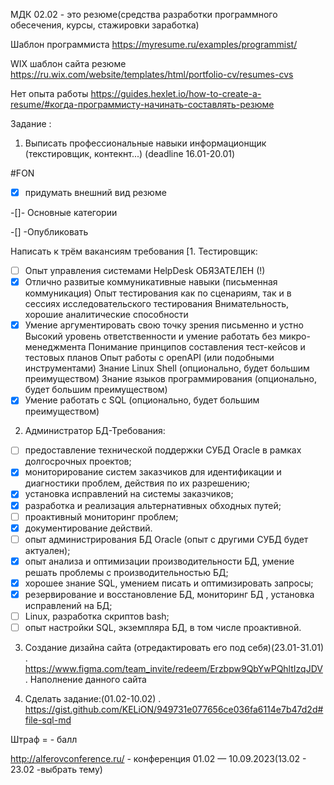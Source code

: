 МДК 02.02 - это резюме(средства разработки программного обесечения, курсы, стажировки заработка)

Шаблон программиста https://myresume.ru/examples/programmist/ 

WIX шаблон сайта резюме https://ru.wix.com/website/templates/html/portfolio-cv/resumes-cvs 

Нет опыта работы https://guides.hexlet.io/how-to-create-a-resume/#когда-программисту-начинать-составлять-резюме 

Задание :

1. Выписать профессиональные навыки информационщик  (текстировщик, контекнт...) (deadline 16.01-20.01)

#FON
-[X] придумать внешний вид резюме

-[]- Основные категории

-[] -Опубликовать 

Написать к трём вакансиям требования
[1. Тестировщик:
- [ ] Опыт управления системами HelpDesk ОБЯЗАТЕЛЕН (!)
- [X] Отлично развитые коммуникативные навыки (письменная коммуникация)
Опыт тестирования как по сценариям, так и в сессиях исследовательского тестирования
Внимательность, хорошие аналитические способности
- [X] Умение аргументировать свою точку зрения письменно и устно
Высокий уровень ответственности и умение работать без микро-менеджмента
Понимание принципов составления тест-кейсов и тестовых планов
Опыт работы с openAPI (или подобными инструментами)
Знание Linux Shell (опционально, будет большим преимуществом)
Знание языков программирования (опционально, будет большим преимуществом)
- [X] Умение работать с SQL (опционально, будет большим преимуществом)

2. Администратор БД-Требования:

- [ ] предоставление технической поддержки СУБД Oracle в рамках долгосрочных проектов;
- [X] мониторирование систем заказчиков для идентификации и диагностики проблем, действия по их разрешению;
- [X] установка исправлений на системы заказчиков;
- [X] разработка и реализация альтернативных обходных путей;
- [ ] проактивный мониторинг проблем;
- [X] документирование действий.
- [ ] опыт администрирования БД Oracle (опыт с другими СУБД будет актуален);
- [X] опыт анализа и оптимизации производительности БД, умение решать проблемы с производительностью БД;
- [X] хорошее знание SQL, умением писать и оптимизировать запросы;
- [X] резервирование и восстановление БД, мониторинг БД , установка исправлений на БД;
- [ ] Linux, разработка скриптов bash;
- [ ] опыт настройки SQL, экземпляра БД, в том числе проактивной.

3. Создание дизайна сайта (отредактировать его под себя)(23.01-31.01)
. https://www.figma.com/team_invite/redeem/Erzbpw9QbYwPQhltIzqJDV
. Наполнение данного сайта 

4. Сделать задание:(01.02-10.02)
. https://gist.github.com/KELiON/949731e077656ce036fa6114e7b47d2d#file-sql-md

Штраф = - балл

http://alferovconference.ru/ - конференция 01.02 —  10.09.2023(13.02 - 23.02 -выбрать тему)

